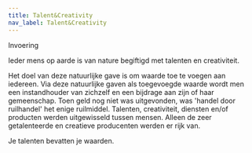 ```yaml
---
title: Talent&Creativity
nav_label: Talent&Creativity
---
```

Invoering

Ieder mens op aarde is van nature begiftigd met talenten en creativiteit.

Het doel van deze natuurlijke gave is om waarde toe te voegen aan iedereen. Via deze natuurlijke gaven als toegevoegde waarde wordt men een instandhouder van zichzelf en een bijdrage aan zijn of haar gemeenschap.
Toen geld nog niet was uitgevonden, was 'handel door ruilhandel' het enige ruilmiddel. Talenten, creativiteit, diensten en/of producten werden uitgewisseld tussen mensen. Alleen de zeer getalenteerde en creatieve producenten werden er rijk van.

Je talenten bevatten je waarden.